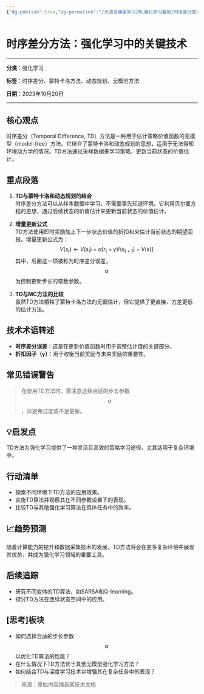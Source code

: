```yaml
---
{"dg-publish":true,"dg-permalink":"/大语言模型学习/RL强化学习基础/时序差分算法","dg-home":false,"dg-description":"在此输入笔记的描述","dg-hide":false,"dg-hide-title":false,"dg-show-backlinks":true,"dg-show-local-graph":true,"dg-show-inline-title":true,"dg-pinned":false,"dg-passphrase":"在此输入访问密码","dg-enable-mathjax":false,"dg-enable-mermaid":false,"dg-enable-uml":false,"dg-note-icon":0,"dg-enable-dataview":false,"tags":["NLP"],"permalink":"/大语言模型学习/RL强化学习基础/时序差分算法/","dgShowBacklinks":true,"dgShowLocalGraph":true,"dgShowInlineTitle":true,"dgPassFrontmatter":true,"noteIcon":0,"created":"2025-04-11T13:34:58.629+08:00","updated":"2025-04-11T13:35:17.966+08:00"}
---
```




# 时序差分方法：强化学习中的关键技术
---

**分类**：强化学习

**标签**：时序差分、蒙特卡洛方法、动态规划、无模型方法

**日期**：2023年10月20日

---

## 核心观点
时序差分（Temporal Difference, TD）方法是一种用于估计策略价值函数的无模型（model-free）方法。它结合了蒙特卡洛和动态规划的思想，适用于无法得知环境动力学的情况。TD方法通过采样数据来学习策略，更新当前状态的价值估计。


## 重点段落
1. **TD与蒙特卡洛和动态规划的结合**  
   时序差分方法可以从样本数据中学习，不需要事先知道环境。它利用贝尔曼方程的思想，通过后续状态的价值估计来更新当前状态的价值估计。

2. **增量更新公式**  
   TD方法使用即时奖励加上下一步状态价值的折扣和来估计当前状态的期望回报。增量更新公式为：
   $$
   V(s_t) \leftarrow V(s_t) + \alpha [r_t + \gamma V(s_{t+1}) - V(s)]
   $$
   其中，后面这一项被称为时序差分误差，$$\alpha$$为控制更新步长的常数参数。

3. **TD与MC方法的比较**  
   虽然TD方法牺牲了蒙特卡洛方法的无偏估计，但它提供了更直接、方差更低的估计方法。


## 技术术语转述
- **时序差分误差**：这是在更新价值函数时用于调整估计值的关键部分。
- **折扣因子（γ）**：用于权衡当前奖励与未来奖励的重要性。


## 常见错误警告
> 在使用TD方法时，需注意选择合适的步长参数$$\alpha$$，以避免过度或不足更新。


## 💡启发点
TD方法为强化学习提供了一种灵活且高效的策略学习途径，尤其适用于复杂环境中。


## 行动清单
- 探索不同环境下TD方法的应用效果。
- 实施TD算法并观察其在不同参数设置下的表现。
- 比较TD与其他强化学习算法在具体任务中的效率。


## 📈趋势预测
随着计算能力的提升和数据采集技术的发展，TD方法将会在更多复杂环境中展现其优势，并成为强化学习领域的重要工具。


## 后续追踪
- 研究不同变体的TD算法，如SARSA和Q-learning。
- 探讨TD方法在连续状态空间中的应用。


## [思考]板块
- 如何选择合适的步长参数$$\alpha$$以优化TD算法的性能？
- 在什么情况下TD方法优于其他无模型强化学习方法？
- 如何结合TD与深度学习技术以增强其在复杂任务中的表现？

> 来源：原始内容摘自某技术文档
